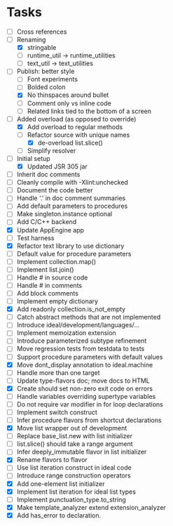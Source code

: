 # Tasks
- [ ] Cross references
- [ ] Renaming
  - [x] stringable
  - [ ] runtime_util -> runtime_utilities
  - [ ] text_util -> text_utilities
- [ ] Publish: better style
  - [ ] Font experiments
  - [ ] Bolded colon
  - [x] No thinspaces around bullet
  - [ ] Comment only vs inline code
  - [ ] Related links tied to the bottom of a screen
- [ ] Added overload (as opposed to override)
  - [x] Add overload to regular methods
  - [ ] Refactor source with unique names
    - [x] de-overload list.slice()
  - [ ] Simplify resolver
- [ ] Initial setup
  - [x] Updated JSR 305 jar
- [ ] Inherit doc comments
- [ ] Cleanly compile with -Xlint:unchecked
- [ ] Document the code better
- [ ] Handle '.' in doc comment summaries
- [ ] Add default parameters to procedures
- [ ] Make singleton.instance optional
- [ ] Add C/C++ backend
- [x] Update AppEngine app
- [ ] Test harness
- [x] Refactor text library to use dictionary
- [ ] Default value for procedure parameters
- [ ] Implement collection.map()
- [ ] Implement list.join()
- [ ] Handle # in source code
- [ ] Handle # in comments
- [ ] Add block comments
- [ ] Implement empty dictionary
- [x] Add readonly collection.is_not_empty
- [ ] Catch abstract methods that are not implemented
- [ ] Introduce ideal/development/languages/...
- [ ] Implement memoization extension
- [ ] Introduce parameterized subtype refinement
- [ ] Move regression tests from testdata to tests
- [ ] Support procedure parameters with default values
- [x] Move dont_display annotation to ideal.machine
- [ ] Handle more than one target
- [ ] Update type-flavors doc; move docs to HTML
- [x] Create should set non-zero exit code on errors
- [ ] Handle variables overriding supertype variables
- [ ] Do not require var modifier in for loop declarations
- [ ] Implement switch construct
- [ ] Infer procedure flavors from shortcut declarations
- [x] Move list wrapper out of development
- [ ] Replace base_list.new with list initializer
- [ ] list.slice() should take a range argument
- [ ] Infer deeply_immutable flavor in list initializer
- [x] Rename flavors to flavor
- [ ] Use list iteration construct in ideal code
- [ ] Introduce range construction operators
- [x] Add one-element list initializer
- [x] Implement list iteration for ideal list types
- [ ] Implement punctuation_type.to_string
- [x] Make template_analyzer extend extension_analyzer
- [x] Add has_error to declaration.
